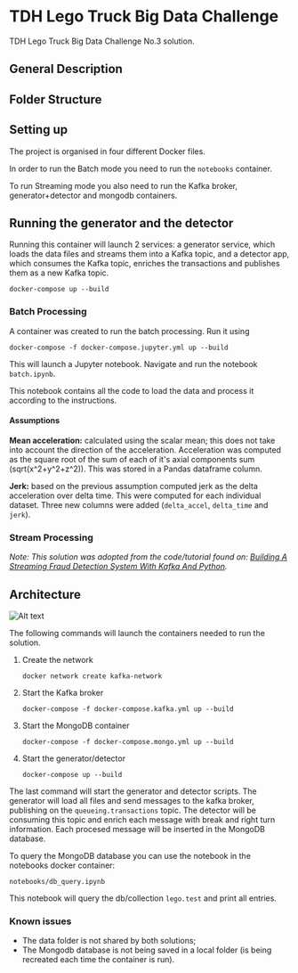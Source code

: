 # TDH Lego Truck Big Data Challenge
TDH Lego Truck Big Data Challenge No.3 solution. 

## General Description

## Folder Structure

## Setting up 
The project is organised in four different Docker files. 

In order to run the Batch mode you need to run the `notebooks` container. 

To run Streaming mode you also need to run the Kafka broker, generator+detector and mongodb containers. 

## Running the generator and the detector

Running this container will launch 2 services: a generator service, which loads the data files and streams them into a Kafka topic, and a detector app, which consumes the Kafka topic, enriches the transactions and publishes them as a new Kafka topic. 


```docker-compose up --build```

### Batch Processing
A container was created to run the batch processing. Run it using 

```docker-compose -f docker-compose.jupyter.yml up --build```

This will launch a Jupyter notebook. Navigate and run the notebook `batch.ipynb`.

This notebook contains all the code to load the data and process it according to the instructions. 

#### Assumptions

**Mean acceleration:** calculated using the scalar mean; this does not take into account the direction of the acceleration. Acceleration was computed as the square root of the sum of each of it's axial components sum (sqrt(x^2+y^2+z^2)). 
This was stored in a Pandas dataframe column. 

**Jerk:** based on the previous assumption computed jerk as the delta acceleration over delta time. This were computed for each individual dataset. Three new columns were added (`delta_accel`, `delta_time` and `jerk`).


### Stream Processing 

_Note: This solution was adopted from the code/tutorial found on: 
[Building A Streaming Fraud Detection System With Kafka And Python](https://blog.florimondmanca.com/building-a-streaming-fraud-detection-system-with-kafka-and-python)._ 

## Architecture

![Alt text](/img/tdh_lego_arch.png?raw=true "Solution architecture diagram")

The following commands will launch the containers needed to run the solution. 
1. Create the network 

   ```docker network create kafka-network```
1. Start the Kafka broker

    ```docker-compose -f docker-compose.kafka.yml up --build``` 
2. Start the MongoDB container 

   ```docker-compose -f docker-compose.mongo.yml up --build```
3. Start the generator/detector
  
   ```docker-compose up --build```

The last command will start the generator and detector scripts. The generator will load all files and send messages to the kafka broker, publishing on the `queueing.transactions` topic. The detector will be consuming this topic and enrich each message with break and right turn information. Each procesed message will be inserted in the MongoDB database.

To query the MongoDB database you can use the  notebook in the notebooks docker container: 
   
   ```notebooks/db_query.ipynb```

This notebook will query the db/collection `lego.test` and print all entries.

### Known issues
* The data folder is not shared by both solutions;
* The Mongodb database is not being saved in a local folder (is being recreated each time the container is run).



